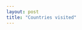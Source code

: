 ```yaml
---
layout: post
title: "Countries visited"
---
```


<html>
<head>
  <!-- Scripts for GeoCharts. Copied from https://developers.google.com/chart/interactive/docs/gallery/geochart -->
  <script type="text/javascript" src="https://www.gstatic.com/charts/loader.js"></script>
  <script type="text/javascript">
    google.charts.load('current', {'packages':['geochart']});
    google.charts.setOnLoadCallback(drawRegionsMap);
    
    function drawRegionsMap() {
      
      var data = google.visualization.arrayToDataTable([
        ['Country'],
        ['India'],
        ['United States'],
        ['Sri Lanka'],
        ['Singapore'],
        ['Malaysia'],
        ['Switzerland'],
        ['Mexico'],
        ['France'],
        ['Italy'],
        ['Spain'],
        ['Iceland'],
        ['Austria'],
        ['Germany'],
        ['Czech Republic'],
        ['Israel'],
        ['United Kingdom'],
        ['Turkey'],
        ['Maldives'],
        ['Portugal'],
        ['Thailand'],
      ]);
      
      var options = {
        defaultColor: 'blue',
        domain: 'IN'
      };
      
      var chart = new google.visualization.GeoChart(document.getElementById('regions_div'));
      
      chart.draw(data, options);
    }
  </script>
</head>
<body>
    <div id="regions_div" style="width: 100%;"></div>
</body>
</html>
